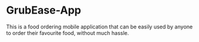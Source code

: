 # GrubEase-App
This is a food ordering mobile application that can be easily used by anyone to order their favourite food, without much hassle.
